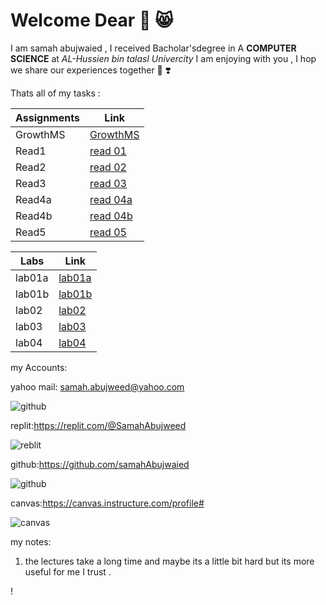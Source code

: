 # Welcome Dear 💙 😸

I am samah abujwaied , I received Bacholar'sdegree in A **COMPUTER SCIENCE** at *AL-Hussien bin talasl Univercity*  I am enjoying with you , I hop we share our experiences together 🤟 ❣️


Thats all of my tasks :



| Assignments|             Link             |
| -----------|------------------------------|
|  GrowthMS  | [GrowthMS](gthmset.md)       |
|  Read1     | [read 01](read01.md)         |
|  Read2     | [read 02](read02.md)         |
|  Read3     | [read 03](read03.md)         |
|  Read4a    | [read 04a](read04a.md)       |
|  Read4b    | [read 04b](read04b.md)       |
|  Read5     | [read 05 ](read05.md)       |

| Labs       |             Link             |
| -----------|------------------------------|
|  lab01a      | [lab01a](https://canvas.instructure.com/courses/2679568/assignments/21205474/submissions/29898815)       |
|  lab01b      | [lab01b](https://canvas.instructure.com/courses/2679568/assignments/21205470/submissions/29898815)         |
|  lab02     | [lab02](https://canvas.instructure.com/courses/2679568/assignments/21205459/submissions/29898815)         |
|  lab03     | [lab03](https://canvas.instructure.com/courses/2679568/assignments/21205458/submissions/29898815)         |
|  lab04     | [lab04](https://canvas.instructure.com/courses/2679568/assignments/21205456/submissions/29898815)         |





my Accounts:

yahoo mail: samah.abujweed@yahoo.com

![github](https://www.lifewire.com/thmb/wwmsgj3_0-ADwMt1r3qpvf-Apts=/1526x858/smart/filters:no_upscale()/yahoo-logo-2019-879b7bed612d4bbc97065dce2a0f2d73.png)

replit:https://replit.com/@SamahAbujweed

![reblit](https://i0.wp.com/softwareengineeringdaily.com/wp-content/uploads/2019/09/replit-logo.png?resize=730%2C389&ssl=1)

github:https://github.com/samahAbujwaied

![github](https://miro.medium.com/max/719/1*WaaXnUvhvrswhBJSw4YTuQ.png)

canvas:https://canvas.instructure.com/profile#

![canvas](https://www.uab.edu/elearning/images/pictures/academic-technologies/logos/canvas.png)


my notes:
1. the lectures take a long time and maybe its a little bit hard but its more useful for me I trust .











!
